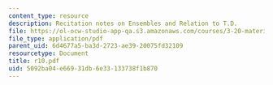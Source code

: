 ```yaml
---
content_type: resource
description: Recitation notes on Ensembles and Relation to T.D.
file: https://ol-ocw-studio-app-qa.s3.amazonaws.com/courses/3-20-materials-at-equilibrium-sma-5111-fall-2003/5092ba04e66931db6e33133738f1b870_r10.pdf
file_type: application/pdf
parent_uid: 6d4677a5-ba3d-2723-ae39-20075fd32109
resourcetype: Document
title: r10.pdf
uid: 5092ba04-e669-31db-6e33-133738f1b870
---
```

